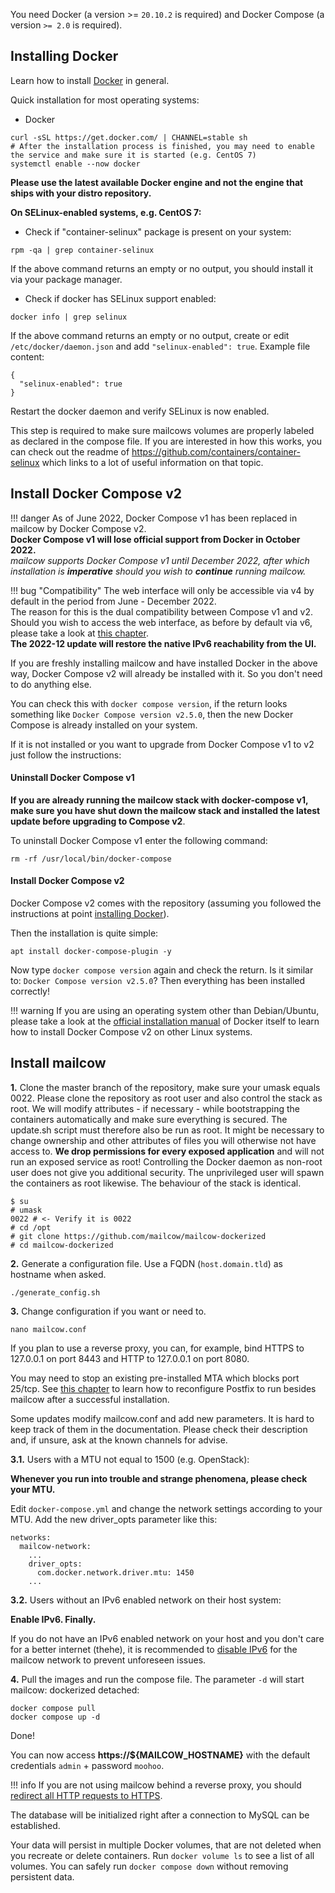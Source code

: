You need Docker (a version >= `20.10.2` is required) and Docker Compose (a version `>= 2.0` is required).

## Installing Docker
Learn how to install [Docker](https://docs.docker.com/install/) in general.

Quick installation for most operating systems:

- Docker
```
curl -sSL https://get.docker.com/ | CHANNEL=stable sh
# After the installation process is finished, you may need to enable the service and make sure it is started (e.g. CentOS 7)
systemctl enable --now docker
```

**Please use the latest available Docker engine and not the engine that ships with your distro repository.**

**On SELinux-enabled systems, e.g. CentOS 7:**

- Check if "container-selinux" package is present on your system:

```
rpm -qa | grep container-selinux
```

If the above command returns an empty or no output, you should install it via your package manager.

- Check if docker has SELinux support enabled:

```
docker info | grep selinux
```

If the above command returns an empty or no output, create or edit `/etc/docker/daemon.json` and add `"selinux-enabled": true`. Example file content:

```
{
  "selinux-enabled": true
}
```

Restart the docker daemon and verify SELinux is now enabled.

This step is required to make sure mailcows volumes are properly labeled as declared in the compose file.
If you are interested in how this works, you can check out the readme of https://github.com/containers/container-selinux which links to a lot of useful information on that topic.

## Install Docker Compose v2

!!! danger
    As of June 2022, Docker Compose v1 has been replaced in mailcow by Docker Compose v2. <br>
    **Docker Compose v1 will lose official support from Docker in October 2022.** <br>
    _mailcow supports Docker Compose v1 until December 2022, after which installation is **imperative** should you wish to **continue** running mailcow._

!!! bug "Compatibility"
    The web interface will only be accessible via v4 by default in the period from June - December 2022.<br>
    The reason for this is the dual compatibility between Compose v1 and v2. <br>
    Should you wish to access the web interface, as before by default via v6, please take a look at [this chapter](../post_installation/firststeps-ip_bindings.md#ipv6-binding). <br>
    **The 2022-12 update will restore the native IPv6 reachability from the UI.**

If you are freshly installing mailcow and have installed Docker in the above way, Docker Compose v2 will already be installed with it. So you don't need to do anything else.

You can check this with `docker compose version`, if the return looks something like `Docker Compose version v2.5.0`, then the new Docker Compose is already installed on your system.

If it is not installed or you want to upgrade from Docker Compose v1 to v2 just follow the instructions:    

#### Uninstall Docker Compose v1
**If you are already running the mailcow stack with docker-compose v1, make sure you have shut down the mailcow stack and installed the latest update before upgrading to Compose v2**.

To uninstall Docker Compose v1 enter the following command:

```
rm -rf /usr/local/bin/docker-compose
```

#### Install Docker Compose v2

Docker Compose v2 comes with the repository (assuming you followed the instructions at point [installing Docker](#installing-docker)).

Then the installation is quite simple:

```
apt install docker-compose-plugin -y
```

Now type `docker compose version` again and check the return. Is it similar to: `Docker Compose version v2.5.0`? Then everything has been installed correctly!

!!! warning
    If you are using an operating system other than Debian/Ubuntu, please take a look at the [official installation manual](https://docs.docker.com/compose/install/#install-compose-on-linux-systems) of Docker itself to learn how to install Docker Compose v2 on other Linux systems.

## Install mailcow

**1\.** Clone the master branch of the repository, make sure your umask equals 0022. Please clone the repository as root user and also control the stack as root. We will modify attributes - if necessary - while bootstrapping the containers automatically and make sure everything is secured. The update.sh script must therefore also be run as root. It might be necessary to change ownership and other attributes of files you will otherwise not have access to. **We drop permissions for every exposed application** and will not run an exposed service as root! Controlling the Docker daemon as non-root user does not give you additional security. The unprivileged user will spawn the containers as root likewise. The behaviour of the stack is identical.

```
$ su
# umask
0022 # <- Verify it is 0022
# cd /opt
# git clone https://github.com/mailcow/mailcow-dockerized
# cd mailcow-dockerized
```

**2\.** Generate a configuration file. Use a FQDN (`host.domain.tld`) as hostname when asked.
```
./generate_config.sh
```

**3\.** Change configuration if you want or need to.
```
nano mailcow.conf
```
If you plan to use a reverse proxy, you can, for example, bind HTTPS to 127.0.0.1 on port 8443 and HTTP to 127.0.0.1 on port 8080.

You may need to stop an existing pre-installed MTA which blocks port 25/tcp. See [this chapter](../post_installation/firststeps-local_mta.en.md) to learn how to reconfigure Postfix to run besides mailcow after a successful installation.

Some updates modify mailcow.conf and add new parameters. It is hard to keep track of them in the documentation. Please check their description and, if unsure, ask at the known channels for advise.

**3\.1\.** Users with a MTU not equal to 1500 (e.g. OpenStack):

**Whenever you run into trouble and strange phenomena, please check your MTU.**

Edit `docker-compose.yml` and change the network settings according to your MTU.
Add the new driver_opts parameter like this:
```
networks:
  mailcow-network:
    ...
    driver_opts:
      com.docker.network.driver.mtu: 1450
    ...
```

**3\.2\.** Users without an IPv6 enabled network on their host system:

**Enable IPv6. Finally.**

If you do not have an IPv6 enabled network on your host and you don't care for a better internet (thehe), it is recommended to [disable IPv6](../post_installation/firststeps-disable_ipv6.en.md) for the mailcow network to prevent unforeseen issues.


**4\.** Pull the images and run the compose file. The parameter `-d` will start mailcow: dockerized detached:
```
docker compose pull
docker compose up -d
```

Done!

You can now access **https://${MAILCOW_HOSTNAME}** with the default credentials `admin` + password `moohoo`.

!!! info
    If you are not using mailcow behind a reverse proxy, you should [redirect all HTTP requests to HTTPS](../manual-guides/u_e-80_to_443.md).

The database will be initialized right after a connection to MySQL can be established.

Your data will persist in multiple Docker volumes, that are not deleted when you recreate or delete containers. Run `docker volume ls` to see a list of all volumes. You can safely run `docker compose down` without removing persistent data.
